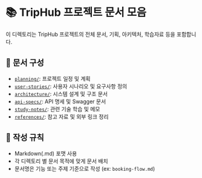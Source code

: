 # 📚 TripHub 프로젝트 문서 모음

이 디렉토리는 TripHub 프로젝트의 전체 문서, 기획, 아키텍처, 학습자료 등을 포함합니다.

## 📁 문서 구성

- [`planning/`](./planning/): 프로젝트 일정 및 계획
- [`user-stories/`](./user-stories/): 사용자 시나리오 및 요구사항 정의
- [`architecture/`](./architecture/): 시스템 설계 및 구조 문서
- [`api-specs/`](./api-specs/): API 명세 및 Swagger 문서
- [`study-notes/`](./study-notes/): 관련 기술 학습 및 메모
- [`references/`](./references/): 참고 자료 및 외부 링크 정리

## 📝 작성 규칙

- Markdown(.md) 포맷 사용
- 각 디렉토리 별 문서 목적에 맞게 문서 배치
- 문서명은 기능 또는 주제 기준으로 작성 (ex: `booking-flow.md`)
